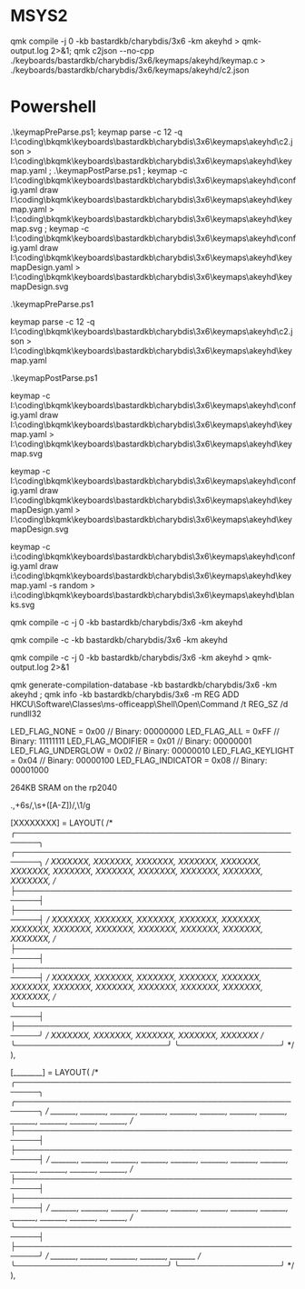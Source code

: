 # MSYS2

qmk compile -j 0 -kb bastardkb/charybdis/3x6 -km akeyhd > qmk-output.log 2>&1; qmk c2json --no-cpp ./keyboards/bastardkb/charybdis/3x6/keymaps/akeyhd/keymap.c > ./keyboards/bastardkb/charybdis/3x6/keymaps/akeyhd/c2.json

# Powershell

.\keymapPreParse.ps1; keymap parse -c 12 -q I:\coding\bkqmk\keyboards\bastardkb\charybdis\3x6\keymaps\akeyhd\c2.json > I:\coding\bkqmk\keyboards\bastardkb\charybdis\3x6\keymaps\akeyhd\keymap.yaml ; .\keymapPostParse.ps1 ; keymap -c I:\coding\bkqmk\keyboards\bastardkb\charybdis\3x6\keymaps\akeyhd\config.yaml draw I:\coding\bkqmk\keyboards\bastardkb\charybdis\3x6\keymaps\akeyhd\keymap.yaml > I:\coding\bkqmk\keyboards\bastardkb\charybdis\3x6\keymaps\akeyhd\keymap.svg ; keymap -c I:\coding\bkqmk\keyboards\bastardkb\charybdis\3x6\keymaps\akeyhd\config.yaml draw I:\coding\bkqmk\keyboards\bastardkb\charybdis\3x6\keymaps\akeyhd\keymapDesign.yaml > I:\coding\bkqmk\keyboards\bastardkb\charybdis\3x6\keymaps\akeyhd\keymapDesign.svg

.\keymapPreParse.ps1

keymap parse -c 12 -q I:\coding\bkqmk\keyboards\bastardkb\charybdis\3x6\keymaps\akeyhd\c2.json > I:\coding\bkqmk\keyboards\bastardkb\charybdis\3x6\keymaps\akeyhd\keymap.yaml

.\keymapPostParse.ps1

keymap -c I:\coding\bkqmk\keyboards\bastardkb\charybdis\3x6\keymaps\akeyhd\config.yaml draw I:\coding\bkqmk\keyboards\bastardkb\charybdis\3x6\keymaps\akeyhd\keymap.yaml > I:\coding\bkqmk\keyboards\bastardkb\charybdis\3x6\keymaps\akeyhd\keymap.svg

keymap -c I:\coding\bkqmk\keyboards\bastardkb\charybdis\3x6\keymaps\akeyhd\config.yaml draw I:\coding\bkqmk\keyboards\bastardkb\charybdis\3x6\keymaps\akeyhd\keymapDesign.yaml > I:\coding\bkqmk\keyboards\bastardkb\charybdis\3x6\keymaps\akeyhd\keymapDesign.svg

keymap -c i:\coding\bkqmk\keyboards\bastardkb\charybdis\3x6\keymaps\akeyhd\config.yaml draw i:\coding\bkqmk\keyboards\bastardkb\charybdis\3x6\keymaps\akeyhd\keymap.yaml -s random > i:\coding\bkqmk\keyboards\bastardkb\charybdis\3x6\keymaps\akeyhd\blanks.svg

qmk compile -c -j 0 -kb bastardkb/charybdis/3x6 -km akeyhd

qmk compile -c -kb bastardkb/charybdis/3x6 -km akeyhd

qmk compile -c -j 0 -kb bastardkb/charybdis/3x6 -km akeyhd > qmk-output.log 2>&1

qmk generate-compilation-database -kb bastardkb/charybdis/3x6 -km akeyhd ;
qmk info -kb bastardkb/charybdis/3x6 -m
REG ADD HKCU\Software\Classes\ms-officeapp\Shell\Open\Command /t REG_SZ /d rundll32

LED_FLAG_NONE       = 0x00  // Binary: 00000000
LED_FLAG_ALL        = 0xFF  // Binary: 11111111
LED_FLAG_MODIFIER   = 0x01  // Binary: 00000001
LED_FLAG_UNDERGLOW  = 0x02  // Binary: 00000010
LED_FLAG_KEYLIGHT   = 0x04  // Binary: 00000100
LED_FLAG_INDICATOR  = 0x08  // Binary: 00001000

264KB SRAM on the rp2040

.,+6s/,\s+([A-Z])/,\1/g

  [XXXXXXXX] = LAYOUT(
  /* ╭──────────────────────────────────────────────────────╮ ╭──────────────────────────────────────────────────────╮ */
       XXXXXXX, XXXXXXX, XXXXXXX, XXXXXXX, XXXXXXX, XXXXXXX,    XXXXXXX, XXXXXXX, XXXXXXX, XXXXXXX, XXXXXXX, XXXXXXX,
  /* ├──────────────────────────────────────────────────────┤ ├──────────────────────────────────────────────────────┤ */
       XXXXXXX, XXXXXXX, XXXXXXX, XXXXXXX, XXXXXXX, XXXXXXX,    XXXXXXX, XXXXXXX, XXXXXXX, XXXXXXX, XXXXXXX, XXXXXXX,
  /* ├──────────────────────────────────────────────────────┤ ├──────────────────────────────────────────────────────┤ */
       XXXXXXX, XXXXXXX, XXXXXXX, XXXXXXX, XXXXXXX, XXXXXXX,    XXXXXXX, XXXXXXX, XXXXXXX, XXXXXXX, XXXXXXX, XXXXXXX,
  /* ╰──────────────────────────────────────────────────────┤ ├──────────────────────────────────────────────────────╯ */
                                  XXXXXXX, XXXXXXX, XXXXXXX,    XXXXXXX, XXXXXXX
  /*                            ╰───────────────────────────╯ ╰──────────────────╯                                     */
  ),

  [________] = LAYOUT(
  /* ╭──────────────────────────────────────────────────────╮ ╭──────────────────────────────────────────────────────╮ */
       _______, _______, _______, _______, _______, _______,    _______, _______, _______, _______, _______, _______,
  /* ├──────────────────────────────────────────────────────┤ ├──────────────────────────────────────────────────────┤ */
       _______, _______, _______, _______, _______, _______,    _______, _______, _______, _______, _______, _______,
  /* ├──────────────────────────────────────────────────────┤ ├──────────────────────────────────────────────────────┤ */
       _______, _______, _______, _______, _______, _______,    _______, _______, _______, _______, _______, _______,
  /* ╰──────────────────────────────────────────────────────┤ ├──────────────────────────────────────────────────────╯ */
                                  _______, _______, _______,    _______, _______
  /*                            ╰───────────────────────────╯ ╰──────────────────╯                                     */
  ),

